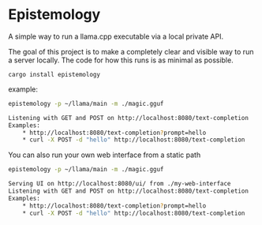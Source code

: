 # Epistemology

A simple way to run a llama.cpp executable via a local private API.

The goal of this project is to make a completely clear and visible way to run a server locally. The code for how this runs is as minimal as possible.


```
cargo install epistemology
```

example:
```bash
epistemology -p ~/llama/main -m ./magic.gguf

Listening with GET and POST on http://localhost:8080/text-completion
Examples:
    * http://localhost:8080/text-completion?prompt=hello
    * curl -X POST -d "hello" http://localhost:8080/text-completion
```

You can also run your own web interface from a static path

```bash
epistemology -p ~/llama/main -m ./magic.gguf

Serving UI on http://localhost:8080/ui/ from ./my-web-interface
Listening with GET and POST on http://localhost:8080/text-completion
Examples:
    * http://localhost:8080/text-completion?prompt=hello
    * curl -X POST -d "hello" http://localhost:8080/text-completion
```
